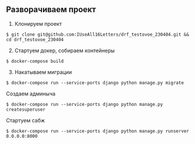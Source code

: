 ## Разворачиваем проект


1. Клонируем проект
```shell
$ git clone git@github.com:IUseAll16Letters/drf_testovoe_230404.git && cd drf_testovoe_230404 
```

2. Стартуем докер, собираем контейнеры
```shell
$ docker-compose build
```

3. Накатываем миграции
```shell
$ docker-compose run --service-ports django python manage.py migrate
```

Создаем админыча
```shell
$ docker-compose run --service-ports django python manage.py createsuperuser
```
Стартуем сабж
```shell
$ docker-compose run --service-ports django python manage.py runserver 0.0.0.0:8000
```
